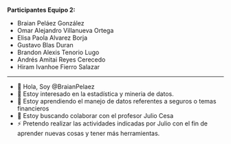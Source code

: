 **Participantes Equipo 2:**

- Braian Peláez González
- Omar Alejandro Villanueva Ortega
- Elisa Paola Alvarez Borja
- Gustavo Blas Duran
- Brandon Alexis Tenorio Lugo
- Andrés Amitai Reyes Cerecedo
- Hiram Ivanhoe Fierro Salazar
---



- 👋 Hola, Soy @BraianPelaez
- 👀 Estoy interesado en la estadística y mineria de datos.
- 🌱 Estoy aprendiendo el manejo de datos referentes a seguros o temas financieros
- 💞️ Estoy buscando colaborar con el profesor Julio Cesa
- ⚡ Pretendo realizar las actividades indicadas por Julio con el fin de aprender nuevas cosas y tener más herramientas.

<!---
BraianPelaez/BraianPelaez is a ✨ special ✨ repository because its `README.md` (this file) appears on your GitHub profile.
You can click the Preview link to take a look at your changes.
--->


